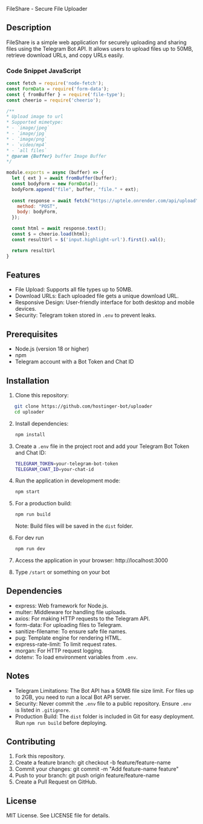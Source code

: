 FileShare - Secure File Uploader

Description
-----------
FileShare is a simple web application for securely uploading and sharing files using the Telegram Bot API. It allows users to upload files up to 50MB, retrieve download URLs, and copy URLs easily.

### Code Snippet JavaScript 
```js
const fetch = require('node-fetch');
const FormData = require('form-data');
const { fromBuffer } = require('file-type');
const cheerio = require('cheerio');

/**
* Upload image to url
* Supported mimetype:
* - `image/jpeg`
* - `image/jpg`
* - `image/png`
* - `video/mp4`
* - `all files`
* @param {Buffer} buffer Image Buffer
*/

module.exports = async (buffer) => {
  let { ext } = await fromBuffer(buffer);
  const bodyForm = new FormData();
  bodyForm.append("file", buffer, "file." + ext);
  
  const response = await fetch("https://uptele.onrender.com/api/upload", {
    method: "POST",
    body: bodyForm,
  });

  const html = await response.text();
  const $ = cheerio.load(html);
  const resultUrl = $('input.highlight-url').first().val();

  return resultUrl
}
```


Features
--------
- File Upload: Supports all file types up to 50MB.
- Download URLs: Each uploaded file gets a unique download URL.
- Responsive Design: User-friendly interface for both desktop and mobile devices.
- Security: Telegram token stored in `.env` to prevent leaks.

Prerequisites
-------------
- Node.js (version 18 or higher)
- npm
- Telegram account with a Bot Token and Chat ID

Installation
------------
1. Clone this repository:
```sh
   git clone https://github.com/hostinger-bot/uploader
   cd uploader
   ```

2. Install dependencies:
   ```sh
   npm install
   ```

3. Create a `.env` file in the project root and add your Telegram Bot Token and Chat ID:
   ```sh
   TELEGRAM_TOKEN=your-telegram-bot-token
   TELEGRAM_CHAT_ID=your-chat-id
   ```
4. Run the application in development mode:
   ```sh
   npm start
   ```

5. For a production build:
   ```sh
   npm run build
   ```
   Note: Build files will be saved in the `dist` folder.
   
6. For dev run
   ```sh
   npm run dev
    ```
  
7. Access the application in your browser:
   http://localhost:3000
   
9. Type `/start` or something on your bot  

Dependencies
------------
- express: Web framework for Node.js.
- multer: Middleware for handling file uploads.
- axios: For making HTTP requests to the Telegram API.
- form-data: For uploading files to Telegram.
- sanitize-filename: To ensure safe file names.
- pug: Template engine for rendering HTML.
- express-rate-limit: To limit request rates.
- morgan: For HTTP request logging.
- dotenv: To load environment variables from `.env`.

Notes
-----
- Telegram Limitations: The Bot API has a 50MB file size limit. For files up to 2GB, you need to run a local Bot API server.
- Security: Never commit the `.env` file to a public repository. Ensure `.env` is listed in `.gitignore`.
- Production Build: The `dist` folder is included in Git for easy deployment. Run `npm run build` before deploying.

Contributing
------------
1. Fork this repository.
2. Create a feature branch:
   git checkout -b feature/feature-name
3. Commit your changes:
   git commit -m "Add feature-name feature"
4. Push to your branch:
   git push origin feature/feature-name
5. Create a Pull Request on GitHub.

License
-------
MIT License. See LICENSE file for details.
